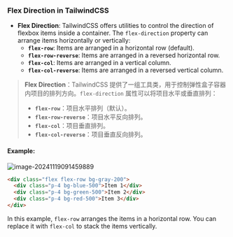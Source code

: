 ### Flex Direction in TailwindCSS

- **Flex Direction**: TailwindCSS offers utilities to control the direction of flexbox items inside a container. The `flex-direction` property can arrange items horizontally or vertically:
  - **`flex-row`**: Items are arranged in a horizontal row (default).
  - **`flex-row-reverse`**: Items are arranged in a reversed horizontal row.
  - **`flex-col`**: Items are arranged in a vertical column.
  - **`flex-col-reverse`**: Items are arranged in a reversed vertical column.

> **Flex Direction**：TailwindCSS 提供了一组工具类，用于控制弹性盒子容器内项目的排列方向。`flex-direction` 属性可以将项目水平或垂直排列：
> - **`flex-row`**：项目水平排列（默认）。
> - **`flex-row-reverse`**：项目水平反向排列。
> - **`flex-col`**：项目垂直排列。
> - **`flex-col-reverse`**：项目垂直反向排列。

#### Example:

![image-20241119091459889](C:\Users\10691\AppData\Roaming\Typora\typora-user-images\image-20241119091459889.png)

```html
<div class="flex flex-row bg-gray-200">
  <div class="p-4 bg-blue-500">Item 1</div>
  <div class="p-4 bg-green-500">Item 2</div>
  <div class="p-4 bg-red-500">Item 3</div>
</div>
```

In this example, `flex-row` arranges the items in a horizontal row. You can replace it with `flex-col` to stack the items vertically.